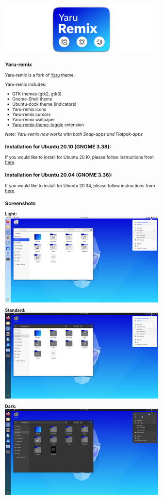 ![logo](screenshots/yaru-remix.png)
### Yaru-remix
Yaru-remix is a fork of [Yaru](https://github.com/ubuntu/yaru) theme.

Yaru-remix includes:
- GTK themes (gtk2, gtk3)
- Gnome-Shell theme
- Ubuntu-dock theme (indicators)
- Yaru-remix icons
- Yaru-remix cursors
- Yaru-remix wallpaper
- [Yaru-remix-theme-toggle](https://github.com/Muqtxdir/yaru-remix-theme-toggle) extension
 
*Note: Yaru-remix now works with both Snap-apps and Flatpak-apps*

### Installation for Ubuntu 20.10 (GNOME 3.38):
If you would like to install for Ubuntu 20.10, please follow instructions from [here](install.md).

### Installation for Ubuntu 20.04 (GNOME 3.36):
If you would like to install for Ubuntu 20.04, please follow instructions from [here](https://github.com/Muqtxdir/yaru-remix/blob/yaru-remix/20.04/install.md).


### Screenshots
**Light:**
![light](screenshots/light.png)

**Standard:**
![standard](screenshots/default.png)

**Dark:**
![dark](screenshots/dark.png)

